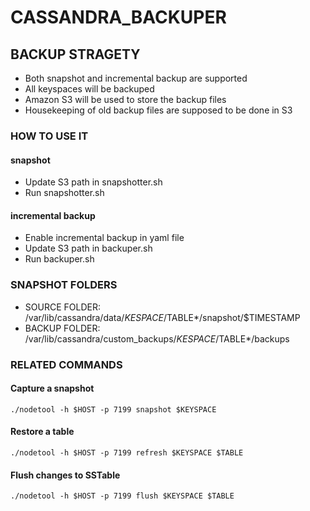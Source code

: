 # CASSANDRA_BACKUPER

## BACKUP STRAGETY
- Both snapshot and incremental backup are supported
- All keyspaces will be backuped
- Amazon S3 will be used to store the backup files
- Housekeeping of old backup files are supposed to be done in S3

### HOW TO USE IT
#### snapshot
- Update S3 path in snapshotter.sh
- Run snapshotter.sh

#### incremental backup
- Enable incremental backup in yaml file
- Update S3 path in backuper.sh
- Run backuper.sh

### SNAPSHOT FOLDERS
- SOURCE FOLDER: /var/lib/cassandra/data/$KESPACE/$TABLE*/snapshot/$TIMESTAMP
- BACKUP FOLDER: /var/lib/cassandra/custom_backups/$KESPACE/$TABLE*/backups

### RELATED COMMANDS
#### Capture a snapshot
```
./nodetool -h $HOST -p 7199 snapshot $KEYSPACE
```

#### Restore a table
```
./nodetool -h $HOST -p 7199 refresh $KEYSPACE $TABLE
```

#### Flush changes to SSTable
```
./nodetool -h $HOST -p 7199 flush $KEYSPACE $TABLE
```
